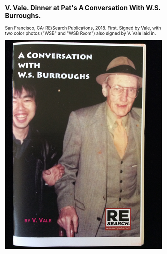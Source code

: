 ## V. Vale. Dinner at Pat's A Conversation With W.S. Burroughs.

San Francisco, CA: RE/Search Publications, 2018. First. Signed by Vale, with two color photos ("WSB" and "WSB Room") also signed by V. Vale laid in. 

![Dinner at Pat's A Conversation With W.S. Burroughs](../assets/images/dinner-at-pat-s-a-conversation-1.jpg)
